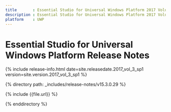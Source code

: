 ```yaml
---
title       : Essential Studio for Universal Windows Platform 2017 Volume 3 Service Pack 1 Release Notes
description : Essential Studio for Universal Windows Platform 2017 Volume 3 Service Pack 1 Release Notes
platform    : UWP
---
```


# Essential Studio for Universal Windows Platform Release Notes

{% include release-info.html date=site.releasedate.2017_vol_3_sp1 version=site.version.2017_vol_3_sp1 %} 

{% directory path: _includes/release-notes/v15.3.0.29 %}

{% include {{file.url}} %}

{% enddirectory %}